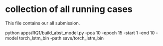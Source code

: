 collection of all running cases
======
This file contains our all submission.





python apps/RQ1/build_abst_model.py -pca 10 -epoch 15 -start 1 -end 10 -model torch_lstm_bin -path save/torch_lstm_bin


